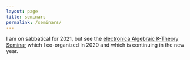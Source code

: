 ```yaml
---
layout: page
title: seminars
permalink: /seminars/
---
```


I am on sabbatical for 2021, but see the [electronica Algebraic K-Theory
Seminar](https://eldenelmanto.com/eakts-electronic-algebraic-k-theory-seminar/)
which I co-organized in 2020 and which is continuing in the new year.

